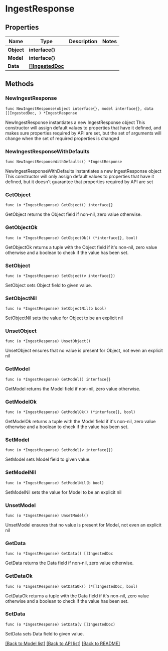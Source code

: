 # IngestResponse

## Properties

Name | Type | Description | Notes
------------ | ------------- | ------------- | -------------
**Object** | **interface{}** |  | 
**Model** | **interface{}** |  | 
**Data** | [**[]IngestedDoc**](IngestedDoc.md) |  | 

## Methods

### NewIngestResponse

`func NewIngestResponse(object interface{}, model interface{}, data []IngestedDoc, ) *IngestResponse`

NewIngestResponse instantiates a new IngestResponse object
This constructor will assign default values to properties that have it defined,
and makes sure properties required by API are set, but the set of arguments
will change when the set of required properties is changed

### NewIngestResponseWithDefaults

`func NewIngestResponseWithDefaults() *IngestResponse`

NewIngestResponseWithDefaults instantiates a new IngestResponse object
This constructor will only assign default values to properties that have it defined,
but it doesn't guarantee that properties required by API are set

### GetObject

`func (o *IngestResponse) GetObject() interface{}`

GetObject returns the Object field if non-nil, zero value otherwise.

### GetObjectOk

`func (o *IngestResponse) GetObjectOk() (*interface{}, bool)`

GetObjectOk returns a tuple with the Object field if it's non-nil, zero value otherwise
and a boolean to check if the value has been set.

### SetObject

`func (o *IngestResponse) SetObject(v interface{})`

SetObject sets Object field to given value.


### SetObjectNil

`func (o *IngestResponse) SetObjectNil(b bool)`

 SetObjectNil sets the value for Object to be an explicit nil

### UnsetObject
`func (o *IngestResponse) UnsetObject()`

UnsetObject ensures that no value is present for Object, not even an explicit nil
### GetModel

`func (o *IngestResponse) GetModel() interface{}`

GetModel returns the Model field if non-nil, zero value otherwise.

### GetModelOk

`func (o *IngestResponse) GetModelOk() (*interface{}, bool)`

GetModelOk returns a tuple with the Model field if it's non-nil, zero value otherwise
and a boolean to check if the value has been set.

### SetModel

`func (o *IngestResponse) SetModel(v interface{})`

SetModel sets Model field to given value.


### SetModelNil

`func (o *IngestResponse) SetModelNil(b bool)`

 SetModelNil sets the value for Model to be an explicit nil

### UnsetModel
`func (o *IngestResponse) UnsetModel()`

UnsetModel ensures that no value is present for Model, not even an explicit nil
### GetData

`func (o *IngestResponse) GetData() []IngestedDoc`

GetData returns the Data field if non-nil, zero value otherwise.

### GetDataOk

`func (o *IngestResponse) GetDataOk() (*[]IngestedDoc, bool)`

GetDataOk returns a tuple with the Data field if it's non-nil, zero value otherwise
and a boolean to check if the value has been set.

### SetData

`func (o *IngestResponse) SetData(v []IngestedDoc)`

SetData sets Data field to given value.



[[Back to Model list]](../README.md#documentation-for-models) [[Back to API list]](../README.md#documentation-for-api-endpoints) [[Back to README]](../README.md)


